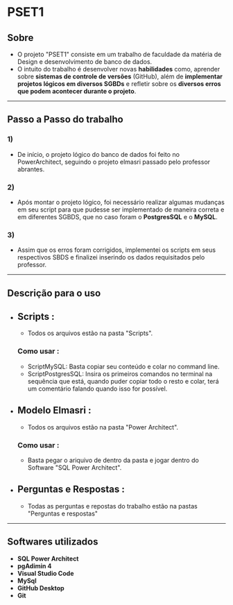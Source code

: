# PSET1

## Sobre

- O projeto "PSET1" consiste em um trabalho de faculdade da matéria de Design e desenvolvimento de banco de dados.
- O intuito do trabalho é desenvolver novas **habilidades** como, aprender sobre **sistemas de controle de versões** (GitHub), além de **implementar projetos lógicos em diversos SGBDs** e refletir sobre os **diversos erros que podem acontecer durante o projeto**.

---

## **Passo a Passo do trabalho**

### 1)

- De início, o projeto lógico do banco de dados foi feito no PowerArchitect, seguindo o projeto elmasri passado pelo professor abrantes.

### 2)

- Após montar o projeto lógico, foi necessário realizar algumas mudanças em seu script para que pudesse ser implementado de maneira correta e em diferentes SGBDS, que no caso foram o **PostgresSQL** e o **MySQL**.

### 3)

- Assim que os erros foram corrigidos, implementei os scripts em seus respectivos SBDS e finalizei inserindo os dados requisitados pelo professor.

---

## Descrição para o uso

- ## **Scripts** :

  - Todos os arquivos estão na pasta "Scripts".

  ### Como usar :

  - ScriptMySQL: Basta copiar seu conteúdo e colar no command line.
  - ScriptPostgresSQL: Insira os primeiros comandos no terminal na sequência que está, quando puder copiar todo o resto e colar, terá um comentário falando quando isso for possível.

- ## **Modelo Elmasri** :

  - Todos os arquivos estão na pasta "Power Architect".

  ### Como usar :

  - Basta pegar o ariquivo de dentro da pasta e jogar dentro do Software "SQL Power Architect".

- ## **Perguntas e Respostas** :

  - Todas as perguntas e repostas do trabalho estão na pastas "Perguntas e respostas"

---

## Softwares utilizados

- **SQL Power Architect**
- **pgAdimin 4**
- **Visual Studio Code**
- **MySql**
- **GitHub Desktop**
- **Git**
